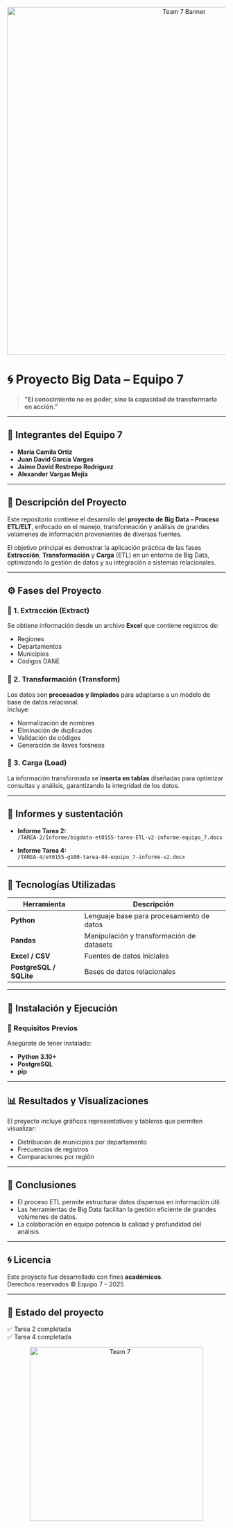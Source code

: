 <p align="center">
  <img src="https://png.pngtree.com/thumb_back/fh260/background/20201026/pngtree-abstract-digital-background-big-data-visualization-network-connection-structure-science-background-image_435050.jpg" alt="Team 7 Banner" width="800">
</p>

# 🌀 Proyecto Big Data – Equipo 7

> **"El conocimiento no es poder, sino la capacidad de transformarlo en acción."**

---

## 👥 Integrantes del Equipo 7
- **Maria Camila Ortiz**
- **Juan David García Vargas**
- **Jaime David Restrepo Rodríguez**
- **Alexander Vargas Mejía**

---

## 🧠 Descripción del Proyecto

Este repositorio contiene el desarrollo del **proyecto de Big Data – Proceso ETL/ELT**, enfocado en el manejo, transformación y análisis de grandes volúmenes de información provenientes de diversas fuentes.

El objetivo principal es demostrar la aplicación práctica de las fases **Extracción**, **Transformación** y **Carga** (ETL) en un entorno de Big Data, optimizando la gestión de datos y su integración a sistemas relacionales.

---

## ⚙️ Fases del Proyecto

### 🔹 1. Extracción (Extract)
Se obtiene información desde un archivo **Excel** que contiene registros de:
- Regiones  
- Departamentos  
- Municipios  
- Códigos DANE  

### 🔹 2. Transformación (Transform)
Los datos son **procesados y limpiados** para adaptarse a un modelo de base de datos relacional.  
Incluye:
- Normalización de nombres  
- Eliminación de duplicados  
- Validación de códigos  
- Generación de llaves foráneas  

### 🔹 3. Carga (Load)
La información transformada se **inserta en tablas** diseñadas para optimizar consultas y análisis, garantizando la integridad de los datos.

---

## 📜 Informes y sustentación

- **Informe Tarea 2:**  
  `/TAREA-2/Informe/bigdata-et0155-tarea-ETL-v2-informe-equipo_7.docx`

- **Informe Tarea 4:**  
  `/TAREA-4/et0155-g100-tarea-04-equipo_7-informe-v2.docx`

---

## 🧰 Tecnologías Utilizadas

| Herramienta | Descripción |
|--------------|-------------|
| **Python** | Lenguaje base para procesamiento de datos |
| **Pandas** | Manipulación y transformación de datasets |
| **Excel / CSV** | Fuentes de datos iniciales |
| **PostgreSQL / SQLite** | Bases de datos relacionales |

---

## 🧩 Instalación y Ejecución

### 🔧 Requisitos Previos
Asegúrate de tener instalado:
- **Python 3.10+**
- **PostgreSQL**
- **pip**

---

## 📊 Resultados y Visualizaciones

El proyecto incluye gráficos representativos y tableros que permiten visualizar:
- Distribución de municipios por departamento  
- Frecuencias de registros  
- Comparaciones por región  

---

## 🧩 Conclusiones

- El proceso ETL permite estructurar datos dispersos en información útil.  
- Las herramientas de Big Data facilitan la gestión eficiente de grandes volúmenes de datos.  
- La colaboración en equipo potencia la calidad y profundidad del análisis.  

---

## 🌀 Licencia
Este proyecto fue desarrollado con fines **académicos**.  
Derechos reservados © Equipo 7 – 2025

---
## 🏁 Estado del proyecto
✅ Tarea 2 completada  
✅ Tarea 4 completada  

<p align="center">
  <img src="https://i.pinimg.com/originals/d9/0b/f1/d90bf1c9f2c1b2a5b6613d3555e1b090.gif" alt="Team 7" width="400">
</p>
